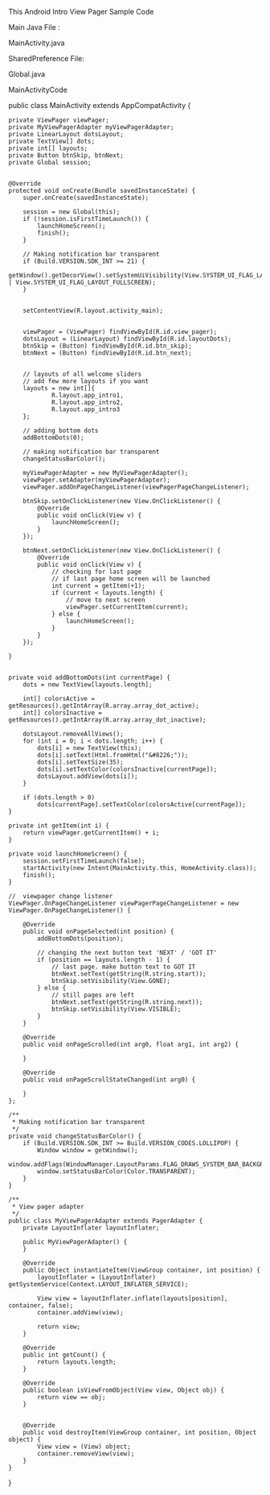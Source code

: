This Android Intro View Pager Sample Code

Main Java File :

MainActivity.java

SharedPreference File:

Global.java

MainActivityCode

public class MainActivity extends AppCompatActivity {


    private ViewPager viewPager;
    private MyViewPagerAdapter myViewPagerAdapter;
    private LinearLayout dotsLayout;
    private TextView[] dots;
    private int[] layouts;
    private Button btnSkip, btnNext;
    private Global session;


    @Override
    protected void onCreate(Bundle savedInstanceState) {
        super.onCreate(savedInstanceState);

        session = new Global(this);
        if (!session.isFirstTimeLaunch()) {
            launchHomeScreen();
            finish();
        }

        // Making notification bar transparent
        if (Build.VERSION.SDK_INT >= 21) {
            getWindow().getDecorView().setSystemUiVisibility(View.SYSTEM_UI_FLAG_LAYOUT_STABLE | View.SYSTEM_UI_FLAG_LAYOUT_FULLSCREEN);
        }


        setContentView(R.layout.activity_main);


        viewPager = (ViewPager) findViewById(R.id.view_pager);
        dotsLayout = (LinearLayout) findViewById(R.id.layoutDots);
        btnSkip = (Button) findViewById(R.id.btn_skip);
        btnNext = (Button) findViewById(R.id.btn_next);


        // layouts of all welcome sliders
        // add few more layouts if you want
        layouts = new int[]{
                R.layout.app_intro1,
                R.layout.app_intro2,
                R.layout.app_intro3
        };

        // adding bottom dots
        addBottomDots(0);

        // making notification bar transparent
        changeStatusBarColor();

        myViewPagerAdapter = new MyViewPagerAdapter();
        viewPager.setAdapter(myViewPagerAdapter);
        viewPager.addOnPageChangeListener(viewPagerPageChangeListener);

        btnSkip.setOnClickListener(new View.OnClickListener() {
            @Override
            public void onClick(View v) {
                launchHomeScreen();
            }
        });

        btnNext.setOnClickListener(new View.OnClickListener() {
            @Override
            public void onClick(View v) {
                // checking for last page
                // if last page home screen will be launched
                int current = getItem(+1);
                if (current < layouts.length) {
                    // move to next screen
                    viewPager.setCurrentItem(current);
                } else {
                    launchHomeScreen();
                }
            }
        });

    }


    private void addBottomDots(int currentPage) {
        dots = new TextView[layouts.length];

        int[] colorsActive = getResources().getIntArray(R.array.array_dot_active);
        int[] colorsInactive = getResources().getIntArray(R.array.array_dot_inactive);

        dotsLayout.removeAllViews();
        for (int i = 0; i < dots.length; i++) {
            dots[i] = new TextView(this);
            dots[i].setText(Html.fromHtml("&#8226;"));
            dots[i].setTextSize(35);
            dots[i].setTextColor(colorsInactive[currentPage]);
            dotsLayout.addView(dots[i]);
        }

        if (dots.length > 0)
            dots[currentPage].setTextColor(colorsActive[currentPage]);
    }

    private int getItem(int i) {
        return viewPager.getCurrentItem() + i;
    }

    private void launchHomeScreen() {
        session.setFirstTimeLaunch(false);
        startActivity(new Intent(MainActivity.this, HomeActivity.class));
        finish();
    }

    //  viewpager change listener
    ViewPager.OnPageChangeListener viewPagerPageChangeListener = new ViewPager.OnPageChangeListener() {

        @Override
        public void onPageSelected(int position) {
            addBottomDots(position);

            // changing the next button text 'NEXT' / 'GOT IT'
            if (position == layouts.length - 1) {
                // last page. make button text to GOT IT
                btnNext.setText(getString(R.string.start));
                btnSkip.setVisibility(View.GONE);
            } else {
                // still pages are left
                btnNext.setText(getString(R.string.next));
                btnSkip.setVisibility(View.VISIBLE);
            }
        }

        @Override
        public void onPageScrolled(int arg0, float arg1, int arg2) {

        }

        @Override
        public void onPageScrollStateChanged(int arg0) {

        }
    };

    /**
     * Making notification bar transparent
     */
    private void changeStatusBarColor() {
        if (Build.VERSION.SDK_INT >= Build.VERSION_CODES.LOLLIPOP) {
            Window window = getWindow();
            window.addFlags(WindowManager.LayoutParams.FLAG_DRAWS_SYSTEM_BAR_BACKGROUNDS);
            window.setStatusBarColor(Color.TRANSPARENT);
        }
    }

    /**
     * View pager adapter
     */
    public class MyViewPagerAdapter extends PagerAdapter {
        private LayoutInflater layoutInflater;

        public MyViewPagerAdapter() {
        }

        @Override
        public Object instantiateItem(ViewGroup container, int position) {
            layoutInflater = (LayoutInflater) getSystemService(Context.LAYOUT_INFLATER_SERVICE);

            View view = layoutInflater.inflate(layouts[position], container, false);
            container.addView(view);

            return view;
        }

        @Override
        public int getCount() {
            return layouts.length;
        }

        @Override
        public boolean isViewFromObject(View view, Object obj) {
            return view == obj;
        }


        @Override
        public void destroyItem(ViewGroup container, int position, Object object) {
            View view = (View) object;
            container.removeView(view);
        }
    }

}
